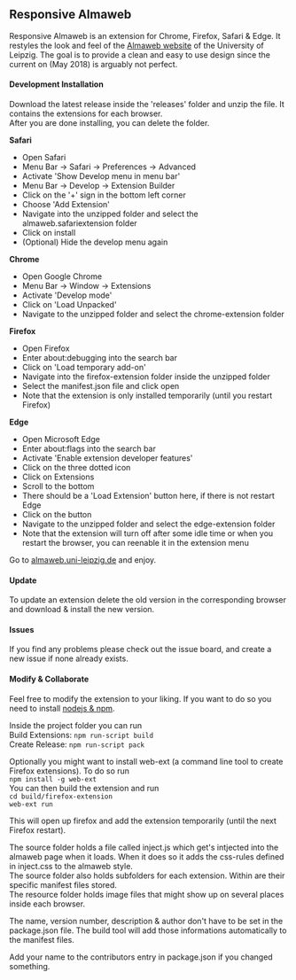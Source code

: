 ## Responsive Almaweb

Responsive Almaweb is an extension for Chrome, Firefox, Safari & Edge.
It restyles the look and feel of the [Almaweb
website](https://almaweb.uni-leipzig.de) of the University of Leipzig.
The goal is to provide a clean and easy to use design since the current on (May 2018) is arguably not perfect.

#### Development Installation

Download the latest release inside the 'releases' folder and unzip the file. It contains the extensions for each browser.  
After you are done installing, you can delete the folder.

**Safari**
- Open Safari
- Menu Bar -> Safari -> Preferences -> Advanced
- Activate 'Show Develop menu in menu bar'
- Menu Bar -> Develop -> Extension Builder
- Click on the '+' sign in the bottom left corner
- Choose 'Add Extension'
- Navigate into the unzipped folder and select the
  almaweb.safariextension folder
- Click on install
- (Optional) Hide the develop menu again

**Chrome**
- Open Google Chrome
- Menu Bar -> Window -> Extensions
- Activate 'Develop mode'
- Click on 'Load Unpacked'
- Navigate to the unzipped folder and select the
  chrome-extension folder

**Firefox**
- Open Firefox
- Enter about:debugging into the search bar
- Click on 'Load temporary add-on'
- Navigate into the firefox-extension folder inside the 
  unzipped folder
- Select the manifest.json file and click open
- Note that the extension is only installed temporarily (until you restart Firefox)

**Edge**
- Open Microsoft Edge
- Enter about:flags into the search bar
- Activate 'Enable extension developer features'
- Click on the three dotted icon
- Click on Extensions
- Scroll to the bottom
- There should be a 'Load Extension' button here, if there is not restart Edge
- Click on the button
- Navigate to the unzipped folder and select the edge-extension folder
- Note that the extension will turn off after some idle time or when you restart the browser, you can reenable it in the extension menu

Go to [almaweb.uni-leipzig.de](https://almaweb.uni-leipzig.de) and enjoy.


#### Update

To update an extension delete the old version in the corresponding browser and download & install the new version.


#### Issues

If you find any problems please check out the issue board,
and create a new issue if none already exists.


#### Modify & Collaborate

Feel free to modify the extension to your liking.
If you want to do so you need to install
[nodejs & npm](https://nodejs.org).  

Inside the project folder you can run  
Build Extensions: ```npm run-script build```  
Create Release: ```npm run-script pack```  

Optionally you might want to install web-ext (a command line tool to create Firefox extensions). To do so run  
```npm install -g web-ext```  
You can then build the extension and run  
```cd build/firefox-extension```  
```web-ext run```

This will open up firefox and add the extension temporarily (until the next Firefox restart). 


The source folder holds a file called inject.js which get's
intjected into the almaweb page when it loads. When it does 
so it adds the css-rules defined in inject.css to the almaweb style.  
The source folder also holds subfolders for each extension. Within are their specific manifest files stored.  
The resource folder holds image files that might show up on 
several places inside each browser.

The name, version number, description & author don't have to
be set in the package.json file. The build tool will add those informations automatically to the manifest files.

Add your name to the contributors entry in package.json if you
changed something.
